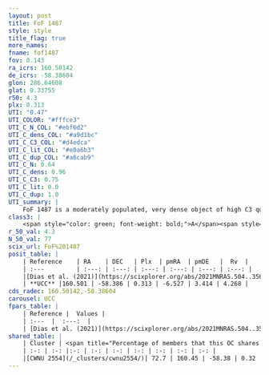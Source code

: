 ```yaml
---
layout: post
title: FoF 1487
style: style
title_flag: true
more_names: 
fname: fof1487
fov: 0.143
ra_icrs: 160.50142
de_icrs: -58.38604
glon: 286.64608
glat: 0.33755
r50: 4.3
plx: 0.313
UTI: "0.47"
UTI_COLOR: "#fffce3"
UTI_C_N_COL: "#ebf6d2"
UTI_C_dens_COL: "#a9d1bc"
UTI_C_C3_COL: "#d4edca"
UTI_C_lit_COL: "#e0a6b3"
UTI_C_dup_COL: "#a6cab9"
UTI_C_N: 0.64
UTI_C_dens: 0.96
UTI_C_C3: 0.75
UTI_C_lit: 0.0
UTI_C_dup: 1.0
UTI_summary: |
    FoF 1487 is a moderately populated, very dense object of high C3 quality. It is rarely studied in the literature. This object shares a significant percentage of members with a later reported entry.
class3: |
    <span style="color: green; font-weight: bold;">A</span><span style="color: #FFC300; font-weight: bold;">B</span>
r_50_val: 4.3
N_50_val: 77
scix_url: FoF%201487
posit_table: |
    | Reference    | RA    | DEC   | Plx  | pmRA  | pmDE   |  Rv  |
    | :---         | :---: | :---: | :---: | :---: | :---: | :---: |
    |[Dias et al. (2021)](https://scixplorer.org/abs/2021MNRAS.504..356D) | 160.492 | -58.373 | 0.314 | -6.611 | 3.24 | -- |
    | **UCC** |160.501 | -58.386 | 0.313 | -6.527 | 3.414 | 4.268 | 
cds_radec: 160.50142,-58.38604
carousel: UCC
fpars_table: |
    | Reference |  Values |
    | :---  |  :---:  |
    | [Dias et al. (2021)](https://scixplorer.org/abs/2021MNRAS.504..356D) | `Av=1.842, Dist=2829, logage=7.108, [Fe/H]=-0.004` |
shared_table: |
    | Cluster | <span title="Percentage of members that this OC shares with the ones listed">%</span>   | RA   | DEC   | Plx   | pmRA  | pmDE  | Rv | UTI |
    | :-: | :-: |:-: | :-: | :-: | :-: | :-: | :-: | :-: |
    |[CWNU 2554](/_clusters/cwnu2554/)| 72.7 | 160.45 | -58.38 | 0.32 | -6.49 | 3.45 | -10.0 |0.35 |
---
```

